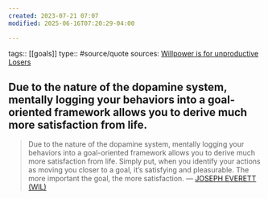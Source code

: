 ```yaml
---
created: 2023-07-21 07:07
modified: 2025-06-16T07:20:29-04:00

---
```


tags:: [[goals]]
type:: #source/quote
sources: [Willpower is for unproductive Losers](https://josepheverettwil.substack.com/p/willpower-is-for-unproductive-losers)

## Due to the nature of the dopamine system, mentally logging your behaviors into a goal-oriented framework allows you to derive much more satisfaction from life.

>Due to the nature of the dopamine system, mentally logging your behaviors into a goal-oriented framework allows you to derive much more satisfaction from life. Simply put, when you identify your actions as moving you closer to a goal, it’s satisfying and pleasurable. The more important the goal, the more satisfaction.
> — [JOSEPH EVERETT (WIL)](https://substack.com/@josepheverettwil)
